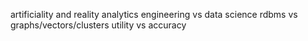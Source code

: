 artificiality and reality
analytics engineering vs data science
rdbms vs graphs/vectors/clusters
utility vs accuracy
